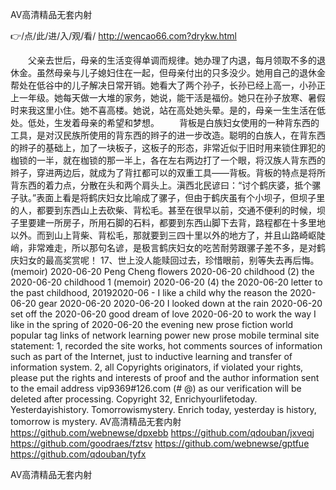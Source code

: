 
AV高清精品无套内射




👉/点/此/进/入/观/看/ http://wencao66.com?drykw.html




　　父亲去世后，母亲的生活变得单调而规律。她办理了内退，每月领取不多的退休金。虽然母亲与儿子媳妇住在一起，但母亲付出的只多没少。她用自己的退休金帮处在低谷中的儿子解决日常开销。她看大了两个孙子，长孙已经上高一，小孙正上一年级。她每天做一大堆的家务，她说，能干活是福份。她只在孙子放寒、暑假时来我这里小住。她不喜高楼。她说，站在高处她头晕。是的，母亲一生生活在低处。低处，生发着母亲的希望和梦想。
　　背板是白族妇女使用的一种背东西的工具，是对汉民族所使用的背东西的辫子的进一步改造。聪明的白族人，在背东西的辫子的基础上，加了一块板子，这板子的形态，非常近似于旧时用来锁住罪犯的枷锁的一半，就在枷锁的那一半上，各在左右两边打了一个眼，将汉族人背东西的辫子，穿进两边后，就成为了背扛都可以的双重工具——背板。背板的特点是将所背东西的着力点，分散在头和两个肩头上。滇西北民谚曰：“讨个鹤庆婆，抵个骡子驮。”表面上看是将鹤庆妇女比喻成了骡子，但由于鹤庆虽有个小坝子，但坝子里的人，都要到东西山上去砍柴、背松毛。甚至在很早以前，交通不便利的时候，坝子里要建一所房子，所用石脚的石料，都要到东西山脚下去背，路程都在十多里地以外。而到山上背柴、背松毛，那就要到三四十里以外的地方了，并且山路崎岖陡峭，非常难走，所以那句名谚，是极言鹤庆妇女的吃苦耐劳跟骡子差不多，是对鹤庆妇女的最高奖赏呢！
	17、世上没人能赎回过去，珍惜眼前，别等失去再后悔。
(memoir) 2020-06-20 Peng Cheng flowers 2020-06-20 childhood (2) the 2020-06-20 childhood 1 (memoir) 2020-06-20 (4) the 2020-06-20 letter to the past childhood, 20192020-06 - I like a child why the reason the 2020-06-20 gear 2020-06-20 2020-06-20 I looked down at the rain 2020-06-20 set off the 2020-06-20 good dream of love 2020-06-20 to work the way I like in the spring of 2020-06-20 the evening new prose fiction world popular tag links of network learning power new prose mobile terminal site statement: 1, recorded the site works, hot comments sources of information such as part of the Internet, just to inductive learning and transfer of information system.
2, all Copyrights originators, if violated your rights, please put the rights and interests of proof and the author information sent to the email address vip9369#126.com (# @) as our verification will be deleted after processing.
Copyright
32, Enrichyourlifetoday. Yesterdayishistory. Tomorrowismystery. Enrich today, yesterday is history, tomorrow is mystery.
AV高清精品无套内射 https://github.com/webnewse/dpxebb
https://github.com/qdouban/jxveqj
https://github.com/goodraes/fztsv
https://github.com/webnewse/gptfue
https://github.com/qdouban/tyfx





AV高清精品无套内射
